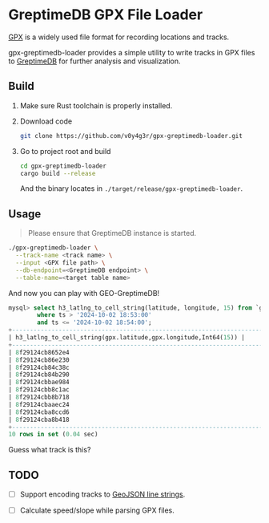# GreptimeDB GPX File Loader

[GPX](https://en.wikipedia.org/wiki/GPS_Exchange_Format) is a
widely used file format for recording locations and tracks.

gpx-greptimedb-loader provides a simple utility to write tracks in
GPX files to [GreptimeDB](https://github.com/GreptimeTeam/greptimedb)
for further analysis and visualization.

## Build

1. Make sure Rust toolchain is properly installed.
2. Download code
    ```bash
    git clone https://github.com/v0y4g3r/gpx-greptimedb-loader.git  
    ```

3. Go to project root and build
    ```bash
    cd gpx-greptimedb-loader
    cargo build --release
    ```
   And the binary locates in `./target/release/gpx-greptimedb-loader`.

## Usage

> Please ensure that GreptimeDB instance is started.

```bash
./gpx-greptimedb-loader \
  --track-name <track name> \
  --input <GPX file path> \
  --db-endpoint=<GreptimeDB endpoint> \
  --table-name=<target table name>
```

And now you can play with GEO-GreptimeDB!

```sql
mysql> select h3_latlng_to_cell_string(latitude, longitude, 15) from `gpx` 
		where ts > '2024-10-02 18:53:00' 
		and ts <= '2024-10-02 18:54:00';
+--------------------------------------------------------------------------+
| h3_latlng_to_cell_string(gpx.latitude,gpx.longitude,Int64(15)) |
+--------------------------------------------------------------------------+
| 8f29124cb8652e4                                                          |
| 8f29124cb86e230                                                          |
| 8f29124cb84c38c                                                          |
| 8f29124cb84b290                                                          |
| 8f29124cbbae984                                                          |
| 8f29124cbb8c1ac                                                          |
| 8f29124cbb8b718                                                          |
| 8f29124cbaaec24                                                          |
| 8f29124cba8ccd6                                                          |
| 8f29124cba8b418                                                          |
+--------------------------------------------------------------------------+
10 rows in set (0.04 sec)
```

Guess what track is this?

## TODO
- [ ] Support encoding tracks to [GeoJSON line strings](https://datatracker.ietf.org/doc/html/rfc7946#section-3.1.4).
- [ ] Calculate speed/slope while parsing GPX files.


